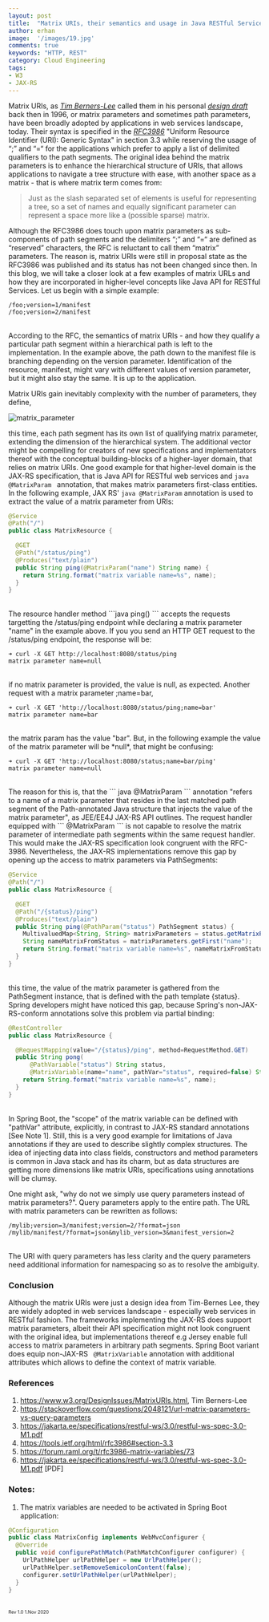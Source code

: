 ```yaml
---
layout: post
title:  "Matrix URIs, their semantics and usage in Java RESTful Services"
author: erhan
image:  '/images/19.jpg'
comments: true
keywords: "HTTP, REST"
category: Cloud Engineering
tags:
- W3
- JAX-RS
---
```



Matrix URIs, as *[Tim Berners-Lee](https://www.w3.org/People/Berners-Lee/)* called them in his personal *[design draft](https://www.w3.org/DesignIssues/MatrixURIs.html)* back then in 1996, or matrix parameters and sometimes path parameters, have been broadly adopted by applications in web services landscape, today. Their syntax is specified in the *[RFC3986](https://tools.ietf.org/html/rfc3986#section-3.3)* "Uniform Resource Identifier (URI): Generic Syntax" in section 3.3 while reserving the usage of “;” and “=“ for the applications which prefer to apply a list of delimited qualifiers to the path segments. The original idea behind the matrix parameters is to enhance the hierarchical structure of URIs, that allows applications to navigate a tree structure with ease, with another space as a matrix - that is where matrix term comes from:

> Just as the slash separated set of elements is useful for representing a tree, so a set of names and equally significant parameter can represent a space more like a (possible sparse) matrix.

Although the RFC3986 does touch upon matrix parameters as sub-components of path segments and the delimiters “;” and “=“ are defined as “reserved” characters, the RFC is reluctant to call them “matrix” parameters. The reason is, matrix URIs were still in proposal state as the RFC3986 was published and its status has not been changed since then. In this blog, we will take a closer look at a few examples of matrix URLs and how they are incorporated in higher-level concepts like Java API for RESTful Services. Let us begin with a simple example:

```shell
/foo;version=1/manifest
/foo;version=2/manifest
```
<br/>
According to the RFC, the semantics of matrix URIs - and how they qualify a particular path segment within a hierarchical path is left to the implementation. In the example above, the path down to the manifest file is branching depending on the version parameter. Identification of the resource, manifest, might vary with different values of version parameter, but it might also stay the same. It is up to the application.

Matrix URIs gain inevitably complexity with the number of parameters, they define,

![matrix_parameter](https://user-images.githubusercontent.com/1160613/97791717-ae3ab880-1bd5-11eb-886e-3529d38b091e.jpg)

this time, each path segment has its own list of qualifying matrix parameter, extending the dimension of the hierarchical system. The additional vector might be compelling for creators of new specifications and implementators thereof with the conceptual building-blocks of a higher-layer domain, that relies on matrix URIs. One good example for that higher-level domain is the JAX-RS specification, that is Java API for RESTful web services and ```java @MatrixParam ``` annotation, that makes matrix parameters first-class entities. In the following example, JAX RS' ``` java @MatrixParam ``` annotation is used to extract the value of a matrix parameter from URIs: 

```java
@Service
@Path("/")
public class MatrixResource {

  @GET
  @Path("/status/ping")
  @Produces("text/plain")
  public String ping(@MatrixParam("name") String name) {
    return String.format("matrix variable name=%s", name);
  }
}

``` 
<br/>
The resource handler method ```java ping() ``` accepts the requests targetting the /status/ping endpoint while declaring a matrix parameter "name" in the example above. If you you send an HTTP GET request to the /status/ping endpoint, the response will be: 

```shell 
➜ curl -X GET http://localhost:8080/status/ping
matrix parameter name=null
```
<br/>
if no matrix parameter is provided, the value is null, as expected. Another request with a matrix parameter ;name=bar,

```shell
➜ curl -X GET 'http://localhost:8080/status/ping;name=bar'
matrix parameter name=bar
```
<br/>
the matrix param has the value "bar". But, in the following example the value of the matrix parameter will be *null*, that might be confusing:

```shell 
➜ curl -X GET 'http://localhost:8080/status;name=bar/ping'
matrix parameter name=null
```
<br/>
The reason for this is, that the ``` java @MatrixParam ``` annotation "refers to a name of a matrix parameter that resides in the last matched path segment of the Path-annotated Java structure that injects the value of the matrix parameter", as JEE/EE4J JAX-RS API outlines. The request handler equipped with ``` @MatrixParam ``` is not capable to resolve the matrix parameter of intermediate path segments within the same request handler. This would make the JAX-RS specification look congruent with the RFC-3986. Nevertheless, the JAX-RS implementations remove this gap by opening up the access to matrix parameters via PathSegments: 

```java
@Service
@Path("/")
public class MatrixResource {

  @GET
  @Path("/{status}/ping")
  @Produces("text/plain")
  public String ping(@PathParam("status") PathSegment status) {
    MultivaluedMap<String, String> matrixParameters = status.getMatrixParameters();
    String nameMatrixFromStatus = matrixParameters.getFirst("name");
    return String.format("matrix variable name=%s", nameMatrixFromStatus);
  }
}
```
<br/>
this time, the value of the matrix parameter is gathered from the PathSegment instance, that is defined with the path template {status}. Spring developers might have noticed this gap, because Spring's non-JAX-RS-conform annotations solve this problem via partial binding:

```java
@RestController
public class MatrixResource {

  @RequestMapping(value="/{status}/ping", method=RequestMethod.GET)
  public String pong(
      @PathVariable("status") String status,
      @MatrixVariable(name="name", pathVar="status", required=false) String name) {
    return String.format("matrix variable name=%s", name);
  }
}
``` 
<br/>
In Spring Boot, the "scope" of the matrix variable can be defined with "pathVar" attribute, explicitly, in contrast to JAX-RS standard annotations [See Note 1]. Still, this is a very good example for limitations of Java annotations if they are used to describe slightly complex structures. The idea of injecting data into class fields, constructors and method parameters is common in Java stack and has its charm, but as data structures are getting more dimensions like matrix URIs, specifications using annotations will be clumsy. 


One might ask, "why do not we simply use query parameters instead of matrix parameters?". Query parameters apply to the entire path. The URL with matrix parameters can be rewritten as follows: 

```shell 
/mylib;version=3/manifest;version=2/?format=json
/mylib/manifest/?format=json&mylib_version=3&manifest_version=2
```
<br/>
The URI with query parameters has less clarity and the query parameters need additional information for namespacing so as to resolve the ambiguity. 

### Conclusion

Although the matrix URIs were just a design idea from Tim-Bernes Lee, they are widely adopted in web services landscape - especially web services in RESTful fashion. The frameworks implementing the JAX-RS does support matrix parameters, albeit their API specification might not look congruent with the original idea, but implementations thereof e.g Jersey enable full access to matrix parameters in arbitrary path segments. Spring Boot variant does equip non-JAX-RS ``` @MatrixVariable``` annotation with additional attributes which allows to define the context of matrix variable.  


### References

1. https://www.w3.org/DesignIssues/MatrixURIs.html, Tim Berners-Lee
2. https://stackoverflow.com/questions/2048121/url-matrix-parameters-vs-query-parameters
3. https://jakarta.ee/specifications/restful-ws/3.0/restful-ws-spec-3.0-M1.pdf
4. https://tools.ietf.org/html/rfc3986#section-3.3
5. https://forum.raml.org/t/rfc3986-matrix-variables/73
6. https://jakarta.ee/specifications/restful-ws/3.0/restful-ws-spec-3.0-M1.pdf [PDF]

### Notes:

1. The matrix variables are needed to be activated in Spring Boot application: 

```java
@Configuration
public class MatrixConfig implements WebMvcConfigurer {
  @Override
  public void configurePathMatch(PathMatchConfigurer configurer) {
    UrlPathHelper urlPathHelper = new UrlPathHelper();
    urlPathHelper.setRemoveSemicolonContent(false);
    configurer.setUrlPathHelper(urlPathHelper);
  }
}
```

<br/>
<div style="font-size:9px; font-color:#EFEFEF; ">Rev 1.0 1.Nov 2020</div>
